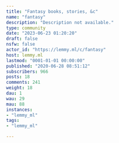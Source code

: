 ```yaml
---
title: "Fantasy books, stories, &c" 
name: "fantasy"
description: "Description not available."
type: community
date: "2023-06-23 01:20:20"
draft: false
nsfw: false
actor_id: "https://lemmy.ml/c/fantasy"
host: lemmy.ml
lastmod: "0001-01-01 00:00:00"
published: "2020-06-28 08:51:12"
subscribers: 966
posts: 18
comments: 241
weight: 18
dau: 1
wau: 29
mau: 88
instances:
- "lemmy_ml"
tags: 
- "lemmy_ml"

---
```

